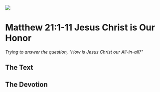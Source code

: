 <img class="intro-right" src="/images/art-matthew.jpg">

# Matthew 21:1-11 Jesus Christ is Our Honor

*Trying to answer the question, "How is Jesus Christ our All-in-all?"*

## The Text

## The Devotion
